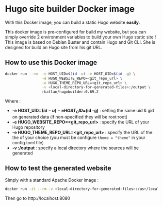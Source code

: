 # Hugo site builder Docker image

With this Docker image, you can build a static Hugo website **easily**. 

This docker image is pre-configured for build my website, but you can simply override 2 environment variables to build your own Hugo static site ! 
This image is based on Debian Buster and contain Hugo and Git CLI. She is designed for build an Hugo site from his git URL. 
 
## How to use this Docker image 

```sh
docker run --rm  -e HOST_UID=$(id -u) -e HOST_GID=$(id -g) \
                 -e HUGO_WEBSITE_REPO=<git_repo_url> \
                 -e HUGO_THEME_REPO_URL=<git_repo_url> \
                 -v <local-directory-for-generated-files>:/output \
                 rballan/hugobuilder:0.69.2
```

Where : 
*  **-e HOST_UID=$(id -u) -e HOST_GID=$(id -g)** : setting the same uid & gid on generated data (if non-specified they will be root:root)
* **-e HUGO_WEBSITE_REPO=<git_repo_url>** : specify the URL of your Hugo repository 
* **-e HUGO_THEME_REPO_URL=<git_repo_url>** : specify the URL of the the of your choice (you must be configure `theme = "theme"` in your config.toml file)
* **-v <local-directory-for-generated-files>:/output** : specify a local directory where the sources will be generated 


## How to test the generated website 

Simply with a standard Apache Docker image :

```sh
docker run -it --rm -v <local-directory-for-generated-files>:/usr/local/apache2/htdocs -p 8080:80 httpd
```

Then go to http://localhost:8080
